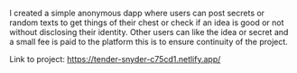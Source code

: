 I created a simple anonymous dapp where users can post secrets or random texts to get things of their chest or check if an idea is good or not without disclosing their identity. Other users can like the idea or secret and a small fee is paid to the platform this is to ensure continuity of the project.


Link to project: https://tender-snyder-c75cd1.netlify.app/